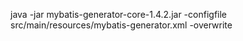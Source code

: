 java -jar mybatis-generator-core-1.4.2.jar -configfile src/main/resources/mybatis-generator.xml -overwrite